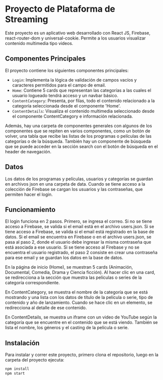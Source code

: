 # Proyecto de Plataforma de Streaming

Este proyecto es un aplicativo web desarrollado con React JS, Firebase, react-router-dom y universal-cookie. Permite a los usuarios visualizar contenido multimedia tipo videos.

## Componentes Principales

El proyecto contiene los siguientes componentes principales:

- `Login`: Implementa la lógica de validación de campos vacíos y caracteres permitidos para el campo de email.
- `Home`: Contiene 5 cards que representan las categorías a las cuales el usuario logueado tendrá acceso y un navbar básico.
- `ContentCategory`: Presenta, por filas, todo el contenido relacionado a la categoría seleccionada desde el componente 'Home'.
- `ContentDetails`: Visualiza el contenido multimedia seleccionado desde el componente ContentCategory e información relacionada.

Además, hay una carpeta de componentes generales con algunos de los componentes que se repiten en varios componentes, como un botón de volver, una tabla que recibe las listas de los programas o películas de las categorías o de la búsqueda. También hay un componente de búsqueda que se puede acceder en la sección search con el botón de búsqueda en el header de navegación.

## Datos

Los datos de los programas y películas, usuarios y categorías se guardan en archivos json en una carpeta de data. Cuando se tiene acceso a la colección de Firebase se cargan los usuarios y las contraseñas, que permiten hacer el login.

## Funcionamiento

El login funciona en 2 pasos. Primero, se ingresa el correo. Si no se tiene acceso a Firebase, se valida si el email está en el archivo users.json. Si se tiene acceso a Firebase, se valida si el email está registrado en la base de datos. Si el email se encuentra en Firebase o en el archivo users.json, se pasa al paso 2, donde el usuario debe ingresar la misma contraseña que está asociada a ese usuario. Si se tiene acceso al Firebase y no se encuentra el usuario registrado, el paso 2 consiste en crear una contraseña para ese email y se guardan los datos en la base de datos.

En la página de inicio (Home), se muestran 5 cards (Animación, Documental, Comedia, Drama y Ciencia ficción). Al hacer clic en una card, se redirecciona a la sección que muestra las películas o series de la categoría correspondiente.

En ContentCategory, se muestra el nombre de la categoría que se está mostrando y una lista con los datos de título de la película o serie, tipo de contenido y año de lanzamiento. Cuando se hace clic en un elemento, se redirecciona al detalle de ese contenido.

En ContentDetails, se muestra un iframe con un video de YouTube según la categoría que se encuentre en el contenido que se está viendo. También se lista el nombre, los géneros y el casting de la película o serie.

## Instalación

Para instalar y correr este proyecto, primero clona el repositorio, luego en la carpeta del proyecto ejecuta:

```bash
npm install
npm start
